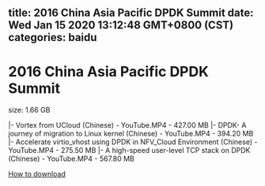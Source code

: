 
title: 2016 China Asia Pacific DPDK Summit
date: Wed Jan 15 2020 13:12:48 GMT+0800 (CST)    
categories: baidu
---

# 2016 China Asia Pacific DPDK Summit
size: 1.66 GB
 
 
|- Vortex from UCloud (Chinese) - YouTube.MP4 - 427.00 MB
|- DPDK- A journey of migration to Linux kernel (Chinese) - YouTube.MP4 - 394.20 MB
|- Accelerate virtio_vhost using DPDK in NFV_Cloud Environment (Chinese) - YouTube.MP4 - 275.50 MB
|- A high-speed user-level TCP stack on DPDK (Chinese) - YouTube.MP4 - 567.80 MB

[How to download](https://bpcam.bemobtrk.com/go/2ceec3aa-1ca2-46d6-b9ff-aaa5c184517c?jno=418)